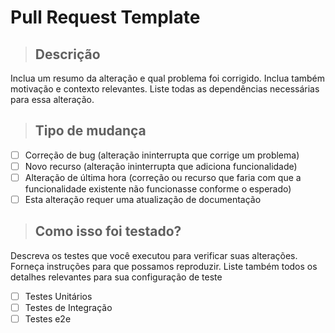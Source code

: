 # Pull Request Template

> ## Descrição

Inclua um resumo da alteração e qual problema foi corrigido. Inclua também motivação e contexto relevantes. Liste todas as dependências necessárias para essa alteração.

> ## Tipo de mudança

- [ ] Correção de bug (alteração ininterrupta que corrige um problema)
- [ ] Novo recurso (alteração ininterrupta que adiciona funcionalidade)
- [ ] Alteração de última hora (correção ou recurso que faria com que a funcionalidade existente não funcionasse conforme o esperado)
- [ ] Esta alteração requer uma atualização de documentação

> ## Como isso foi testado?

Descreva os testes que você executou para verificar suas alterações. Forneça instruções para que possamos reproduzir. Liste também todos os detalhes relevantes para sua configuração de teste

- [ ] Testes Unitários
- [ ] Testes de Integração
- [ ] Testes e2e
